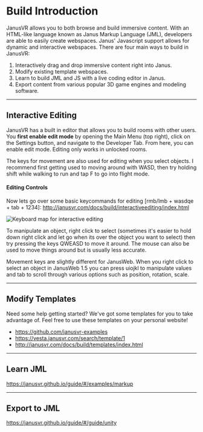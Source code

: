 # Build Introduction

JanusVR allows you to both browse and build immersive content. With an HTML-like language known as Janus Markup Language (JML), developers are able to easily create webspaces. Janus' Javascript support allows for dynamic and interactive webspaces. There are four main ways to build in JanusVR:

1. Interactively drag and drop immersive content right into Janus.
2. Modify existing template webspaces.
3. Learn to build JML and JS with a live coding editor in Janus.
4. Export content from various popular 3D game engines and modeling software.

---

## Interactive Editing

JanusVR has a built in editor that allows you to build rooms with other users. You **first enable edit mode** by opening the Main Menu (top right), click on the Settings button, and navigate to the Developer Tab. From here, you can enable edit mode. Editing only works in unlocked rooms.

The keys for movement are also used for editing when you select objects. I recommend first getting used to moving around with WASD, then try holding shift while walking to run and tap F to go into flight mode.

#### **Editing Controls**

Now lets go over some basic keycommands for editing [rmb/lmb + wasdqe + tab + 1234]: <http://janusvr.com/docs/build/interactiveediting/index.html>

![Keyboard map for interactive editing](https://i.imgur.com/ktHmFnL.jpg)

To manipulate an object, right click to select (sometimes it's easier to hold down right click and let go when its over the object you want to select) then try pressing the keys QWEASD to move it around. The mouse can also be used to move things around but is usually less accurate.

Movement keys are slightly different for JanusWeb. When you right click to select an object in JanusWeb 1.5 you can press uiojkl to manipulate values and tab to scroll through various options such as position, rotation, scale.

---

## Modify Templates

Need some help getting started? We've got some templates for you to take advantage of. Feel free to use these templates on your personal website!

- <https://github.com/janusvr-examples>
- <https://vesta.janusvr.com/search/template/1>
- <http://janusvr.com/docs/build/templates/index.html>

---

## Learn JML

<https://janusvr.github.io/guide/#/examples/markup>

---

## Export to JML

<https://janusvr.github.io/guide/#/guide/unity>
